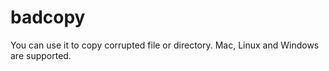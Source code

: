 # badcopy
You can use it to copy corrupted file or directory. Mac, Linux and Windows are supported.
